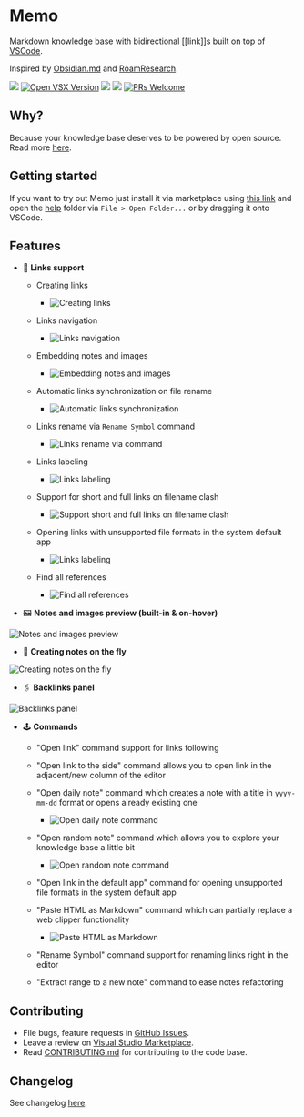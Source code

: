 # Memo

Markdown knowledge base with bidirectional [[link]]s built on top of [VSCode](https://github.com/microsoft/vscode).

Inspired by [Obsidian.md](https://obsidian.md/) and [RoamResearch](https://roamresearch.com/).

[![](https://vsmarketplacebadge.apphb.com/version-short/svsool.markdown-memo.svg)](https://marketplace.visualstudio.com/items?itemName=svsool.markdown-memo)
[![Open VSX Version](https://img.shields.io/open-vsx/v/svsool/markdown-memo?color=salad&label=Open%20VSX)](https://open-vsx.org/extension/svsool/markdown-memo)
[![](https://vsmarketplacebadge.apphb.com/installs/svsool.markdown-memo.svg)](https://marketplace.visualstudio.com/items?itemName=svsool.markdown-memo)
[![](https://vsmarketplacebadge.apphb.com/rating-short/svsool.markdown-memo.svg)](https://marketplace.visualstudio.com/items?itemName=svsool.markdown-memo&ssr=false#review-details)
[![PRs Welcome](https://img.shields.io/badge/PRs-welcome-brightgreen.svg?style=flat-square)](https://github.com/svsool/memo/blob/master/CONTRIBUTING.md)

## Why?

Because your knowledge base deserves to be powered by open source. Read more [here](https://github.com/svsool/memo/issues/9#issuecomment-658893538).

## Getting started

If you want to try out Memo just install it via marketplace using [this link](https://marketplace.visualstudio.com/items?itemName=svsool.markdown-memo) and open the [help](https://github.com/svsool/memo/tree/master/help) folder via `File > Open Folder...` or by dragging it onto VSCode.

## Features

- 🔗 **Links support**

  - Creating links

    - ![Creating links](./help/Attachments/Creating%20links.gif)

  - Links navigation

    - ![Links navigation](./help/Attachments/Links%20navigation.gif)

  - Embedding notes and images

    - ![Embedding notes and images](./help/Attachments/Embed%20files.gif)

  - Automatic links synchronization on file rename

    - ![Automatic links synchronization](./help/Attachments/Automatic%20link%20synchronization.gif)

  - Links rename via `Rename Symbol` command

    - ![Links rename via command](./help/Attachments/Automatic%20link%20synchronization%202.gif)

  - Links labeling

    - ![Links labeling](./help/Attachments/Links%20labeling.png)

  - Support for short and full links on filename clash

    - ![Support short and full links on filename clash](./help/Attachments/Short%20and%20long%20links%20support%202.png)

  - Opening links with unsupported file formats in the system default app

    - ![Links labeling](./help/Attachments/Opening%20links%20in%20the%20default%20app.gif)

  - Find all references

    - ![Find all references](./help/Attachments/Find%20all%20references.png)

- 🖼️ **Notes and images preview (built-in & on-hover)**

![Notes and images preview](./help/Attachments/Notes%20and%20images%20preview.gif)

- 🦋 **Creating notes on the fly**

![Creating notes on the fly](./help/Attachments/Creating%20notes%20from%20links.png)

- 🖇 **Backlinks panel**

![Backlinks panel](./help/Attachments/Backlinks%20panel.png)

- 🕹 **Commands**

  - "Open link" command support for links following

  - "Open link to the side" command allows you to open link in the adjacent/new column of the editor

  - "Open daily note" command which creates a note with a title in `yyyy-mm-dd` format or opens already existing one

    - ![Open daily note command](./help/Attachments/Open%20daily%20note.gif)

  - "Open random note" command which allows you to explore your knowledge base a little bit

    - ![Open random note command](./help/Attachments/Open%20random%20note.gif)

  - "Open link in the default app" command for opening unsupported file formats in the system default app

  - "Paste HTML as Markdown" command which can partially replace a web clipper functionality

    - ![Paste HTML as Markdown](./help/Attachments/Paste%20HTML%20as%20Markdown.gif)

  - "Rename Symbol" command support for renaming links right in the editor

  - "Extract range to a new note" command to ease notes refactoring

## Contributing

- File bugs, feature requests in [GitHub Issues](https://github.com/svsool/memo/issues).
- Leave a review on [Visual Studio Marketplace](https://marketplace.visualstudio.com/items?itemName=svsool.markdown-memo&ssr=false#review-details).
- Read [CONTRIBUTING.md](CONTRIBUTING.md) for contributing to the code base.

## Changelog

See changelog [here](CHANGELOG.md).

